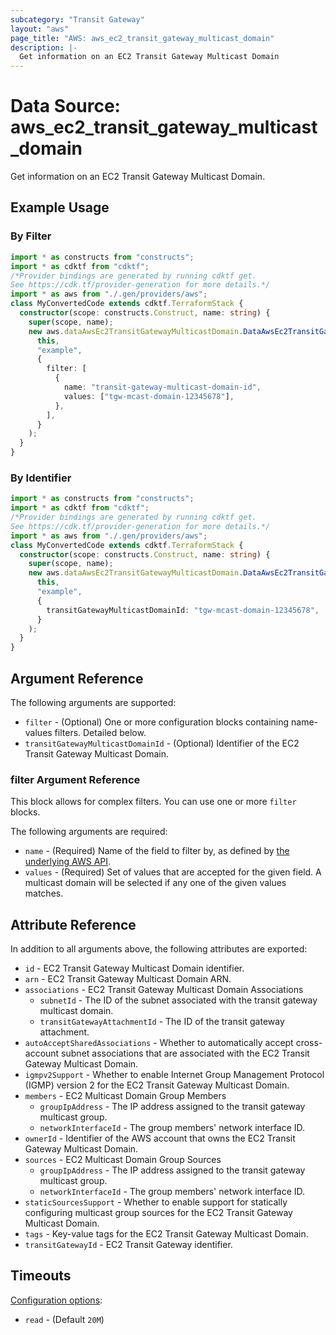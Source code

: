 ```yaml
---
subcategory: "Transit Gateway"
layout: "aws"
page_title: "AWS: aws_ec2_transit_gateway_multicast_domain"
description: |-
  Get information on an EC2 Transit Gateway Multicast Domain
---
```


# Data Source: aws_ec2_transit_gateway_multicast_domain

Get information on an EC2 Transit Gateway Multicast Domain.

## Example Usage

### By Filter

```typescript
import * as constructs from "constructs";
import * as cdktf from "cdktf";
/*Provider bindings are generated by running cdktf get.
See https://cdk.tf/provider-generation for more details.*/
import * as aws from "./.gen/providers/aws";
class MyConvertedCode extends cdktf.TerraformStack {
  constructor(scope: constructs.Construct, name: string) {
    super(scope, name);
    new aws.dataAwsEc2TransitGatewayMulticastDomain.DataAwsEc2TransitGatewayMulticastDomain(
      this,
      "example",
      {
        filter: [
          {
            name: "transit-gateway-multicast-domain-id",
            values: ["tgw-mcast-domain-12345678"],
          },
        ],
      }
    );
  }
}

```

### By Identifier

```typescript
import * as constructs from "constructs";
import * as cdktf from "cdktf";
/*Provider bindings are generated by running cdktf get.
See https://cdk.tf/provider-generation for more details.*/
import * as aws from "./.gen/providers/aws";
class MyConvertedCode extends cdktf.TerraformStack {
  constructor(scope: constructs.Construct, name: string) {
    super(scope, name);
    new aws.dataAwsEc2TransitGatewayMulticastDomain.DataAwsEc2TransitGatewayMulticastDomain(
      this,
      "example",
      {
        transitGatewayMulticastDomainId: "tgw-mcast-domain-12345678",
      }
    );
  }
}

```

## Argument Reference

The following arguments are supported:

* `filter` - (Optional) One or more configuration blocks containing name-values filters. Detailed below.
* `transitGatewayMulticastDomainId` - (Optional) Identifier of the EC2 Transit Gateway Multicast Domain.

### filter Argument Reference

This block allows for complex filters. You can use one or more `filter` blocks.

The following arguments are required:

* `name` - (Required) Name of the field to filter by, as defined by [the underlying AWS API](https://docs.aws.amazon.com/AWSEC2/latest/APIReference/API_DescribeTransitGatewayMulticastDomains.html).
* `values` - (Required) Set of values that are accepted for the given field. A multicast domain will be selected if any one of the given values matches.

## Attribute Reference

In addition to all arguments above, the following attributes are exported:

* `id` - EC2 Transit Gateway Multicast Domain identifier.
* `arn` - EC2 Transit Gateway Multicast Domain ARN.
* `associations` - EC2 Transit Gateway Multicast Domain Associations
    * `subnetId` - The ID of the subnet associated with the transit gateway multicast domain.
    * `transitGatewayAttachmentId` - The ID of the transit gateway attachment.
* `autoAcceptSharedAssociations` - Whether to automatically accept cross-account subnet associations that are associated with the EC2 Transit Gateway Multicast Domain.
* `igmpv2Support` - Whether to enable Internet Group Management Protocol (IGMP) version 2 for the EC2 Transit Gateway Multicast Domain.
* `members` - EC2 Multicast Domain Group Members
    * `groupIpAddress` - The IP address assigned to the transit gateway multicast group.
    * `networkInterfaceId` - The group members' network interface ID.
* `ownerId` - Identifier of the AWS account that owns the EC2 Transit Gateway Multicast Domain.
* `sources` - EC2 Multicast Domain Group Sources
    * `groupIpAddress` - The IP address assigned to the transit gateway multicast group.
    * `networkInterfaceId` - The group members' network interface ID.
* `staticSourcesSupport` - Whether to enable support for statically configuring multicast group sources for the EC2 Transit Gateway Multicast Domain.
* `tags` - Key-value tags for the EC2 Transit Gateway Multicast Domain.
* `transitGatewayId` - EC2 Transit Gateway identifier.

## Timeouts

[Configuration options](https://developer.hashicorp.com/terraform/language/resources/syntax#operation-timeouts):

- `read` - (Default `20M`)

<!-- cache-key: cdktf-0.17.0-pre.15 input-7fcf121a6afa9b103a4a9aa8daf6635896a64eb12f56c34cc8bd881e1042d110 -->